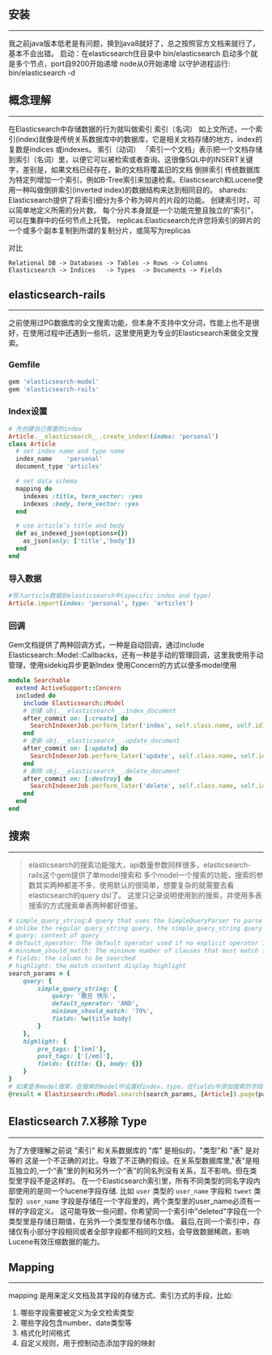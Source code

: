 ## 安装
---
我之前java版本低老是有问题，换到java8就好了，总之按照官方文档来就行了，基本不会出错。
启动：在elasticsearch住目录中 bin/elasticsearch
启动多个就是多个节点，port自9200开始递增
node从0开始递增
以守护进程运行: bin/elasticsearch -d

## 概念理解
---
在Elasticsearch中存储数据的行为就叫做索引
索引（名词） 如上文所述，一个索引(index)就像是传统关系数据库中的数据库，它是相关文档存储的地方，index的复数是indices 或indexes。
索引（动词） 「索引一个文档」表示把一个文档存储到索引（名词）里，以便它可以被检索或者查询。这很像SQL中的INSERT关键字，差别是，如果文档已经存在，新的文档将覆盖旧的文档
倒排索引 传统数据库为特定列增加一个索引，例如B-Tree索引来加速检索。Elasticsearch和Lucene使用一种叫做倒排索引(inverted index)的数据结构来达到相同目的。
shareds: Elasticsearch提供了将索引细分为多个称为碎片的片段的功能。 创建索引时，可以简单地定义所需的分片数。 每个分片本身就是一个功能完整且独立的“索引”，可以在集群中的任何节点上托管。
replicas:Elasticsearch允许您将索引的碎片的一个或多个副本复制到所谓的复制分片，或简写为replicas

对比
```
Relational DB -> Databases -> Tables -> Rows -> Columns
Elasticsearch -> Indices   -> Types  -> Documents -> Fields
```

## elasticsearch-rails
---
之前使用过PG数据库的全文搜索功能，但本身不支持中文分词，性能上也不是很好，在使用过程中还遇到一些坑，这里使用更为专业的Elasticsearch来做全文搜索。

### Gemfile
```ruby
gem 'elasticsearch-model'
gem 'elasticsearch-rails'
```

### Index设置
```ruby
# 先创建自己需要的index
Article.__elasticsearch__.create_index!(index: 'personal')
class Article
  # set index name and type name
  index_name    'personal'
  document_type 'articles'

  # set data schema
  mapping do
    indexes :title, term_vector: :yes
    indexes :body, term_vector: :yes
  end

  # use article’s title and body
  def as_indexed_json(options={})
    as_json(only: ['title','body'])
  end
end
```

### 导入数据
```ruby
#导入article数据到elasticsearch中(specific index and type)
Article.import(index: 'personal', type: 'articles')
```

### 回调
Gem文档提供了两种回调方式，一种是自动回调，通过include Elasticsearch::Model::Callbacks，还有一种是手动的管理回调，这里我使用手动管理，使用sidekiq异步更新Index
使用Concern的方式以便多model使用
```ruby
module Searchable
  extend ActiveSupport::Concern
  included do
    include Elasticsearch::Model
    # 创建 obj.__elasticsearch__.index_document
    after_commit on: [:create] do
      SearchIndexerJob.perform_later('index', self.class.name, self.id)
    end
    # 更新 obj.__elasticsearch__.update_document
    after_commit on: [:update] do
      SearchIndexerJob.perform_later('update', self.class.name, self.id)
    end
    # 删除 obj.__elasticsearch__.delete_document
    after_commit on: [:destroy] do
      SearchIndexerJob.perform_later('delete', self.class.name, self.id)
    end
  end
end
```

## 搜索
---
> elasticsearch的搜索功能强大，api数量参数同样很多，elasticsearch-rails这个gem提供了单model搜索和
多个model一个搜索的功能，搜索的参数其实两种都差不多，使用默认的很简单，想要复杂的就需要去看elasticsearch的query dsl了。
这里只记录说明使用到的搜索，并使用多表搜索的方式搜索单表两种都好借鉴。

```ruby
# simple_query_string:A query that uses the SimpleQueryParser to parse its context.
# Unlike the regular query_string query, the simple_query_string query will never throw an exception
# query: content of query
# default_operator: The default operator used if no explicit operator is specified.
# minimum_should_match: The minimum number of clauses that must match for a document to be returned
# fields: the column to be searched
# highlight: the match ccontent display highlight
search_params = {
    query: {
        simple_query_string: {
            query: '撒旦 快乐',
            default_operator: 'AND',
            minimum_should_match: '70%',
            fields: %w(title body)
        }
    },
    highlight: {
        pre_tags: ['[em]'],
        post_tags: ['[/em]'],
        fields: {title: {}, body: {}}
    }
}
# 如果是多model搜索，在搜索的model中设置好index，type，在fields中添加搜索的字段名，在下面添加模型名称
@result = Elasticsearch::Model.search(search_params, [Article]).page(params[:page])
```

## Elasticsearch 7.X移除 Type
---
为了方便理解之前说 "索引" 和关系数据库的 "库" 是相似的，"类型"和 "表" 是对等的
这是一个不正确的对比，导致了不正确的假设。在关系型数据库里,"表"是相互独立的,一个“表”里的列和另外一个“表”的同名列没有关系，互不影响。但在类型里字段不是这样的。
在一个Elasticsearch索引里，所有不同类型的同名字段内部使用的是同一个lucene字段存储. 比如 `user` 类型的 `user_name` 字段和 `tweet` 类型的` user_name` 字段是存储在一个字段里的，两个类型里的user_name必须有一样的字段定义。
这可能导致一些问题，你希望同一个索引中"deleted"字段在一个类型里是存储日期值，在另外一个类型里存储布尔值。
最后,在同一个索引中，存储仅有小部分字段相同或者全部字段都不相同的文档，会导致数据稀疏，影响Lucene有效压缩数据的能力。

## Mapping
---
mapping 是用来定义文档及其字段的存储方式、索引方式的手段，比如:
1. 哪些字段需要被定义为全文检索类型
2. 哪些字段包含number、date类型等
3. 格式化时间格式
4. 自定义规则，用于控制动态添加字段的映射
